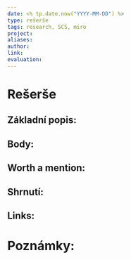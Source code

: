 ```yaml
---
date: <% tp.date.now("YYYY-MM-DD") %>
type: rešerše
tags: research, SCS, miro
project: 
aliases: 
author: 
link: 
evaluation: 
---
```


# Rešerše 

## Základní popis:

## Body:

## Worth a mention:

## Shrnutí:

## Links:

# Poznámky:


